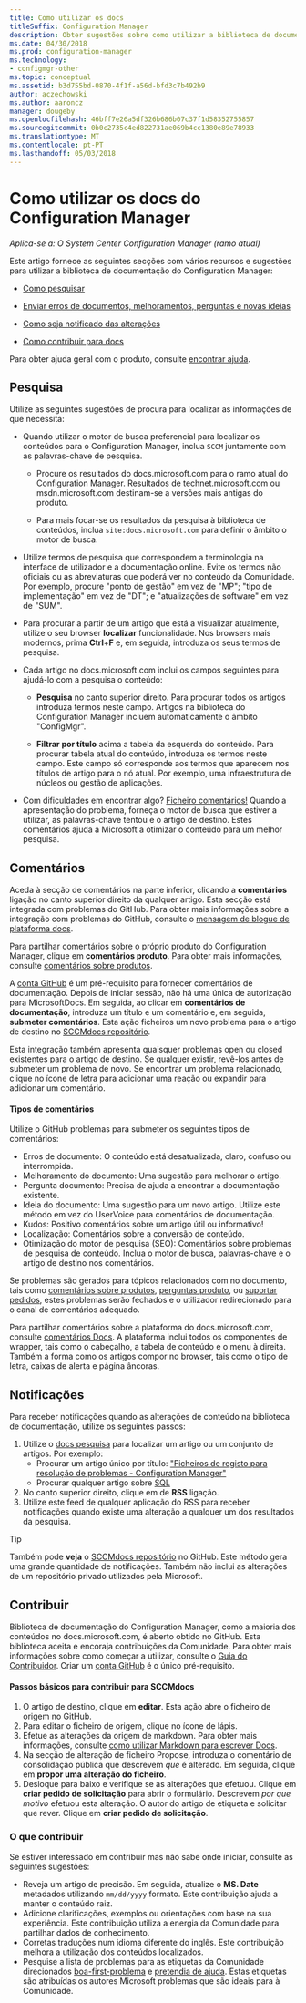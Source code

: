 ```yaml
---
title: Como utilizar os docs
titleSuffix: Configuration Manager
description: Obter sugestões sobre como utilizar a biblioteca de documentação técnica do Configuration Manager.
ms.date: 04/30/2018
ms.prod: configuration-manager
ms.technology:
- configmgr-other
ms.topic: conceptual
ms.assetid: b3d755bd-0870-4f1f-a56d-bfd3c7b492b9
author: aczechowski
ms.author: aaroncz
manager: dougeby
ms.openlocfilehash: 46bff7e26a5df326b686b07c37f1d58352755857
ms.sourcegitcommit: 0b0c2735c4ed822731ae069b4cc1380e89e78933
ms.translationtype: MT
ms.contentlocale: pt-PT
ms.lasthandoff: 05/03/2018
---
```

# <a name="how-to-use-the-configuration-manager-docs"></a>Como utilizar os docs do Configuration Manager

*Aplica-se a: O System Center Configuration Manager (ramo atual)*

Este artigo fornece as seguintes secções com vários recursos e sugestões para utilizar a biblioteca de documentação do Configuration Manager:  

- [Como pesquisar](#bkmk_searchtips)  

- [Enviar erros de documentos, melhoramentos, perguntas e novas ideias](#bkmk_docfeedback)  

- [Como seja notificado das alterações](#bkmk_notifications)  

- [Como contribuir para docs](#bkmk_contribute)  


Para obter ajuda geral com o produto, consulte [encontrar ajuda](/sccm/core/understand/find-help).


##  <a name="bkmk_searchtips"></a> Pesquisa   
 Utilize as seguintes sugestões de procura para localizar as informações de que necessita:  

-   Quando utilizar o motor de busca preferencial para localizar os conteúdos para o Configuration Manager, inclua `SCCM` juntamente com as palavras-chave de pesquisa.  

    - Procure os resultados do docs.microsoft.com para o ramo atual do Configuration Manager. Resultados de technet.microsoft.com ou msdn.microsoft.com destinam-se a versões mais antigas do produto.  

    - Para mais focar-se os resultados da pesquisa à biblioteca de conteúdos, inclua `site:docs.microsoft.com` para definir o âmbito o motor de busca.  

-   Utilize termos de pesquisa que correspondem a terminologia na interface de utilizador e a documentação online. Evite os termos não oficiais ou as abreviaturas que poderá ver no conteúdo da Comunidade. Por exemplo, procure "ponto de gestão" em vez de "MP"; "tipo de implementação" em vez de "DT"; e "atualizações de software" em vez de "SUM".  

-   Para procurar a partir de um artigo que está a visualizar atualmente, utilize o seu browser **localizar** funcionalidade. Nos browsers mais modernos, prima **Ctrl**+**F** e, em seguida, introduza os seus termos de pesquisa.  

-   Cada artigo no docs.microsoft.com inclui os campos seguintes para ajudá-lo com a pesquisa o conteúdo:  

    - **Pesquisa** no canto superior direito. Para procurar todos os artigos introduza termos neste campo. Artigos na biblioteca do Configuration Manager incluem automaticamente o âmbito "ConfigMgr".  

    - **Filtrar por título** acima a tabela da esquerda do conteúdo. Para procurar tabela atual do conteúdo, introduza os termos neste campo. Este campo só corresponde aos termos que aparecem nos títulos de artigo para o nó atual. Por exemplo, uma infraestrutura de núcleos ou gestão de aplicações.  

- Com dificuldades em encontrar algo? [Ficheiro comentários!](#bkmk_docfeedback) Quando a apresentação do problema, forneça o motor de busca que estiver a utilizar, as palavras-chave tentou e o artigo de destino. Estes comentários ajuda a Microsoft a otimizar o conteúdo para um melhor pesquisa.  



## <a name="bkmk_docfeedback"></a> Comentários

Aceda à secção de comentários na parte inferior, clicando a **comentários** ligação no canto superior direito da qualquer artigo. Esta secção está integrada com problemas do GitHub. Para obter mais informações sobre a integração com problemas do GitHub, consulte o [mensagem de blogue de plataforma docs](https://docs.microsoft.com/teamblog/a-new-feedback-system-is-coming-to-docs).

Para partilhar comentários sobre o próprio produto do Configuration Manager, clique em **comentários produto**. Para obter mais informações, consulte [comentários sobre produtos](/sccm/core/understand/find-help#product-feedback). 

A [conta GitHub](https://github.com/join) é um pré-requisito para fornecer comentários de documentação. Depois de iniciar sessão, não há uma única de autorização para MicrosoftDocs. Em seguida, ao clicar em **comentários de documentação**, introduza um título e um comentário e, em seguida, **submeter comentários**. Esta ação ficheiros um novo problema para o artigo de destino no [SCCMdocs repositório](https://github.com/MicrosoftDocs/SCCMdocs/issues).

Esta integração também apresenta quaisquer problemas open ou closed existentes para o artigo de destino. Se qualquer existir, revê-los antes de submeter um problema de novo. Se encontrar um problema relacionado, clique no ícone de letra para adicionar uma reação ou expandir para adicionar um comentário. 

#### <a name="types-of-feedback"></a>Tipos de comentários
Utilize o GitHub problemas para submeter os seguintes tipos de comentários:
- Erros de documento: O conteúdo está desatualizada, claro, confuso ou interrompida.
- Melhoramento do documento: Uma sugestão para melhorar o artigo.
- Pergunta documento: Precisa de ajuda a encontrar a documentação existente.
- Ideia do documento: Uma sugestão para um novo artigo. Utilize este método em vez do UserVoice para comentários de documentação.
- Kudos: Positivo comentários sobre um artigo útil ou informativo!
- Localização: Comentários sobre a conversão de conteúdo.
- Otimização do motor de pesquisa (SEO): Comentários sobre problemas de pesquisa de conteúdo. Inclua o motor de busca, palavras-chave e o artigo de destino nos comentários.

Se problemas são gerados para tópicos relacionados com no documento, tais como [comentários sobre produtos](/sccm/core/understand/find-help#product-feedback), [perguntas produto](https://social.technet.microsoft.com/Forums/en-US/home?category=ConfigMgrCB), ou [suportar pedidos](https://aka.ms/cmcbsupport), estes problemas serão fechados e o utilizador redirecionado para o canal de comentários adequado.

Para partilhar comentários sobre a plataforma do docs.microsoft.com, consulte [comentários Docs](https://aka.ms/sitefeedback). A plataforma inclui todos os componentes de wrapper, tais como o cabeçalho, a tabela de conteúdo e o menu à direita. Também a forma como os artigos compor no browser, tais como o tipo de letra, caixas de alerta e página âncoras.



## <a name="bkmk_notifications"></a> Notificações

Para receber notificações quando as alterações de conteúdo na biblioteca de documentação, utilize os seguintes passos:

1. Utilize o [docs pesquisa](https://docs.microsoft.com/search/index?scope=ConfigMgr) para localizar um artigo ou um conjunto de artigos. Por exemplo:
    - Procurar um artigo único por título: ["Ficheiros de registo para resolução de problemas - Configuration Manager"](https://docs.microsoft.com/search/index?search=%22Log+files+for+troubleshooting+-+Configuration+Manager%22&scope=ConfigMgr)
    - Procurar qualquer artigo sobre [SQL](https://docs.microsoft.com/search/index?search=SQL&scope=ConfigMgr)
2. No canto superior direito, clique em de **RSS** ligação. 
3. Utilize este feed de qualquer aplicação do RSS para receber notificações quando existe uma alteração a qualquer um dos resultados da pesquisa.


> [!Tip]  
> Também pode **veja** o [SCCMdocs repositório](https://github.com/MicrosoftDocs/SCCMdocs) no GitHub. Este método gera uma grande quantidade de notificações. Também não inclui as alterações de um repositório privado utilizados pela Microsoft.  



## <a name="bkmk_contribute"></a> Contribuir

Biblioteca de documentação do Configuration Manager, como a maioria dos conteúdos no docs.microsoft.com, é aberto obtido no GitHub. Esta biblioteca aceita e encoraja contribuições da Comunidade. Para obter mais informações sobre como começar a utilizar, consulte o [Guia do Contribuidor](https://docs.microsoft.com/contribute). Criar um [conta GitHub](https://github.com/join) é o único pré-requisito.

#### <a name="basic-steps-to-contribute-to-sccmdocs"></a>Passos básicos para contribuir para SCCMdocs
1. O artigo de destino, clique em **editar**. Esta ação abre o ficheiro de origem no GitHub.
2. Para editar o ficheiro de origem, clique no ícone de lápis.
3. Efetue as alterações da origem de markdown. Para obter mais informações, consulte [como utilizar Markdown para escrever Docs](https://docs.microsoft.com/contribute/how-to-write-use-markdown). 
4. Na secção de alteração de ficheiro Propose, introduza o comentário de consolidação pública que descrevem *que* é alterado. Em seguida, clique em **propor uma alteração do ficheiro**.
5. Desloque para baixo e verifique se as alterações que efetuou. Clique em **criar pedido de solicitação** para abrir o formulário. Descrevem *por que motivo* efetuou esta alteração. O autor do artigo de etiqueta e solicitar que rever. Clique em **criar pedido de solicitação**.

### <a name="what-to-contribute"></a>O que contribuir
Se estiver interessado em contribuir mas não sabe onde iniciar, consulte as seguintes sugestões:
- Reveja um artigo de precisão. Em seguida, atualize o **MS. Date** metadados utilizando `mm/dd/yyyy` formato. Este contribuição ajuda a manter o conteúdo raiz.
- Adicione clarificações, exemplos ou orientações com base na sua experiência. Este contribuição utiliza a energia da Comunidade para partilhar dados de conhecimento.  
- Corretas traduções num idioma diferente do inglês. Este contribuição melhora a utilização dos conteúdos localizados.
- Pesquise a lista de problemas para as etiquetas da Comunidade direcionados [boa-first-problema](https://github.com/MicrosoftDocs/sccmdocs/issues?q=is:open+is:issue+label:good-first-issue) e [pretendia de ajuda](https://github.com/MicrosoftDocs/sccmdocs/issues?q=is:open+is:issue+label:help-wanted). Estas etiquetas são atribuídas os autores Microsoft problemas que são ideais para à Comunidade.